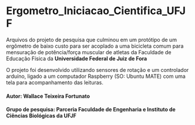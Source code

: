 # Ergometro_Iniciacao_Cientifica_UFJF

Arquivos do projeto de pesquisa que culminou em um protótipo de um ergômetro de baixo custo para ser acoplado a uma bicicleta comum para mensuração de potência/força muscular de atletas da Faculdade de Educação Física da **Universidade Federal de Juiz de Fora**

O projeto foi desenvolvido utilizando sensores de rotação e um controlador arduíno, ligado a um computador Raspberry (SO: Ubuntu MATE) com uma tela para acompanhamento das leituras.

#### Autor: Wallace Teixeira Fortunato
#### Grupo de pesquisa: Parceria Faculdade de Engenharia e Instituto de Ciências Biológicas da UFJF
